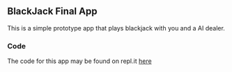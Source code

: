 ## BlackJack Final App

This is a simple prototype app that plays blackjack with you and a AI dealer.

### Code

The code for this app may be found on repl.it [here](https://repl.it/@KirkJohnston/Blackjack)
